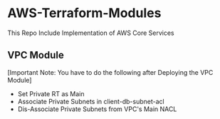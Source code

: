 # AWS-Terraform-Modules
This Repo Include Implementation of AWS Core Services
## VPC Module

[Important Note: You have to do the following after Deploying the VPC Module]
- Set Private RT as Main
- Associate Private Subnets in client-db-subnet-acl
- Dis-Associate Private Subnets from VPC's Main NACL
